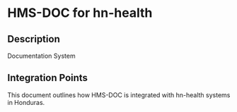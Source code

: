 # HMS-DOC for hn-health

## Description

Documentation System

## Integration Points

This document outlines how HMS-DOC is integrated with hn-health systems in Honduras.
